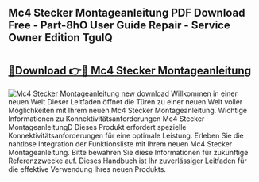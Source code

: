 ## Mc4 Stecker Montageanleitung PDF Download Free - Part-8hO User Guide Repair - Service Owner Edition TgulQ

# <h2><a href="http://df6e7d.blite.top/?on=Mc4+Stecker+Montageanleitung">🔗Download 👉🔴 Mc4 Stecker Montageanleitung</a></h2>

[![Mc4 Stecker Montageanleitung new download](https://i.imgur.com/lujVjoI.png)](http://df6e7d.blite.top/?on=Mc4+Stecker+Montageanleitung)
Willkommen in einer neuen Welt Dieser Leitfaden öffnet die Türen zu einer neuen Welt voller Möglichkeiten mit Ihrem neuen Mc4 Stecker Montageanleitung. Wichtige Informationen zu Konnektivitätsanforderungen Mc4 Stecker MontageanleitungD Dieses Produkt erfordert spezielle Konnektivitätsanforderungen für eine optimale Leistung. Erleben Sie die nahtlose Integration der Funktionsliste mit Ihrem neuen Mc4 Stecker Montageanleitung. Bitte bewahren Sie diese Informationen für zukünftige Referenzzwecke auf. Dieses Handbuch ist Ihr zuverlässiger Leitfaden für die effektive Verwendung Ihres neuen Produkts.
